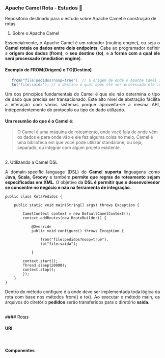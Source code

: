 ### Apache Camel Rota - Estudos 🐪

Repositório destinado para o estudo sobre Apache Camel e construção de rotas.
</br>

1. Sobre o Apache Camel
<p align="justify">Essencialmente, o Apache Camel é um roteador (routing engine), ou seja o <b>Camel roteia os dados entre dois endpoints</b>. Cabe ao programador definir a <b>origem dos dados (from)</b>, o <b>seu destino (to)</b>, e <b>a forma com a qual ele será processado (mediation engine)</b>.</p>

#### Exemplo de FROM(Origem) e TO(Destino)

 ```java   				
    from("file:pedidos?noop=true"). // a origem de onde o Apache Camel irá buscar os dados
    to("file:saida"); // o destino o qual após ele ser processado ele irá nos dar a saída, neste caso, estou fazendo uma transferência de arquivo. 									                      
```

<p align="justify">Um dos princípios fundamentais do Camel é que ele não determina o tipo de dado que precisa ser transacionado. Este alto nível de abstração facilita a interação com vários sistemas porque aproveita-se a mesma API, independentemente do protocolo ou tipo de dado utilizado.</p>

#### Um resumão do que é o Camel é:

> O Camel é uma máquina de roteamento, onde você fala de onde vêm os dados e para onde vão e ele faz alguma coisa no meio. Camel é uma biblioteca em que você pode utilizar standalone, ou seja, separado, ou integrar com algum projeto existente.
</br>
    2. Utilizando a Camel DSL
<p align="justify">A domain-specific language (DSL) do <b>Camel suporta</b> linguagens como <b>Java, Scala, Groovy</b> e também <b>permite que regras de roteamento sejam especificadas em XML.</b> O objetivo da <b>DSL é permitir que o desenvolvedor se concentre no negócio e não na ferramenta de integração</b>.</p>

    public class RotaPedidos {
    
    	public static void main(String[] args) throws Exception {
    
    		CamelContext context = new DefaultCamelContext();
    		context.addRoutes(new RouteBuilder() {
    
    			@Override
    			public void configure() throws Exception {
    				
    				from("file:pedidos?noop=true").
    				to("file:saida");
    				
    			}
                
    		context.start();
    		Thread.sleep(20000);
    		context.stop();
    		});
    	}	
    }

<p align="justify">Dentro do método configure é a onde deve ser implementada toda lógica da rota com base nos métodos from() e to(). Ao executar o método main, os arquivos do diretório <b>pedidos</b> serão transferidos para o diretório <b>saida</b>.</p>
</br>
#### Rotas
</br>

#### URI
</br>

#### Componentes
